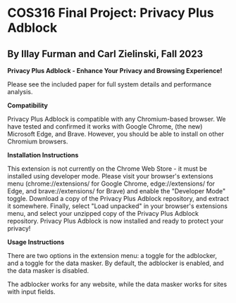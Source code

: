 # COS316 Final Project: Privacy Plus Adblock

## By Illay Furman and Carl Zielinski, Fall 2023


**Privacy Plus Adblock - Enhance Your Privacy and Browsing Experience!**

Please see the included paper for full system details and performance analysis. 


**Compatibility**

Privacy Plus Adblock is compatible with any Chromium-based browser. We have tested and confirmed it works with Google Chrome,  (the new) Microsoft Edge, and Brave. However, you should be able to install on other Chromium browsers. 

**Installation Instructions**

This extension is not currently on the Chrome Web Store - it must be installed using developer mode. Please visit your browser's extensions menu (chrome://extensions/ for Google Chrome, edge://extensions/ for Edge, and brave://extensions/ for Brave) and enable the "Developer Mode" toggle. Download a copy of the Privacy Plus Adblock repository, and extract it somewhere. Finally, select "Load unpacked" in your browser's extensions menu, and select your unzipped copy of the Privacy Plus Adblock repository. Privacy Plus Adblock is now installed and ready to protect your privacy!

**Usage Instructions**

There are two options in the extension menu: a toggle for the adblocker, and a toggle for the data masker. By default, the adblocker is enabled, and the data masker is disabled. 

The adblocker works for any website, while the data masker works for sites with input fields. 
